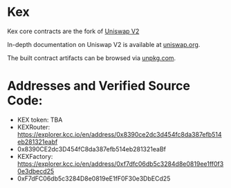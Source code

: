 # Kex

Kex core contracts are the fork of [Uniswap V2](https://github.com/Uniswap/uniswap-v2-core)

In-depth documentation on Uniswap V2 is available at [uniswap.org](https://uniswap.org/docs).

The built contract artifacts can be browsed via [unpkg.com](https://unpkg.com/browse/@uniswap/v2-core@latest/).

# Addresses and Verified Source Code:

- KEX token: TBA
- KEXRouter: https://explorer.kcc.io/en/address/0x8390ce2dc3d454fc8da387efb514eb281321eabf
- 0x8390CE2dc3D454fC8da387efb514eb281321eaBf
- KEXFactory: https://explorer.kcc.io/en/address/0xf7dfc06db5c3284d8e0819ee1ff0f30e3dbecd25
- 0xF7dFC06db5c3284D8e0819eE1fF0F30e3DbECd25
